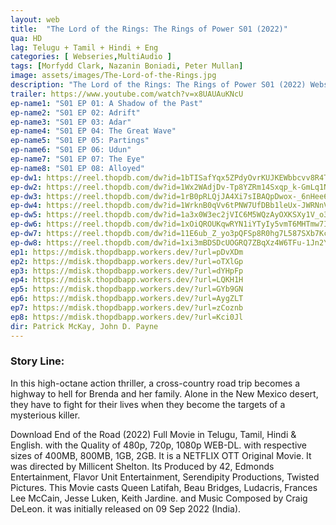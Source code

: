 ```yaml
---
layout: web
title:  "The Lord of the Rings: The Rings of Power S01 (2022)"
qua: HD
lag: Telugu + Tamil + Hindi + Eng
categories: [ Webseries,MultiAudio ]
tags: [Morfydd Clark, Nazanin Boniadi, Peter Mullan]
image: assets/images/The-Lord-of-the-Rings.jpg
description: "The Lord of the Rings: The Rings of Power S01 (2022) Webseries Full Movie Download and watch online 720p low file size 500 mb."
trailer: https://www.youtube.com/watch?v=x8UAUAuKNcU
ep-name1: "S01 EP 01: A Shadow of the Past"
ep-name2: "S01 EP 02: Adrift"
ep-name3: "S01 EP 03: Adar"
ep-name4: "S01 EP 04: The Great Wave"
ep-name5: "S01 EP 05: Partings"
ep-name6: "S01 EP 06: Udun"
ep-name7: "S01 EP 07: The Eye"
ep-name8: "S01 EP 08: Alloyed"
ep-dw1: https://reel.thopdb.com/dw?id=1bTISafYqx5ZPdyOvrKUJKEWbbcvv8R4T
ep-dw2: https://reel.thopdb.com/dw?id=1Wx2WAdjDv-Tp8YZRm14Sxqp_k-GmLq1N
ep-dw3: https://reel.thopdb.com/dw?id=1rB0pRLQjJA4Xi7sIBAQpDwox-_6nHee6
ep-dw4: https://reel.thopdb.com/dw?id=1WrknB0qVv6tPNW7UfDBb1leUx-JWRNnV
ep-dw5: https://reel.thopdb.com/dw?id=1a3x0W3ec2jVIC6M5WQzAyOXKSXy1V_o3
ep-dw6: https://reel.thopdb.com/dw?id=1xOiQROUKqwRYN1iYTyIy5vmT6MHTmw7I
ep-dw7: https://reel.thopdb.com/dw?id=11E6ub_Z_yo3pQFSp8R0hg7L587SXb7Kc
ep-dw8: https://reel.thopdb.com/dw?id=1xi3mBDSDcUOGRQ7ZBqXz4W6TFu-1Jn2Y
ep1: https://mdisk.thopdbapp.workers.dev/?url=pDvXDm
ep2: https://mdisk.thopdbapp.workers.dev/?url=oTXlGp
ep3: https://mdisk.thopdbapp.workers.dev/?url=dYHpFp
ep4: https://mdisk.thopdbapp.workers.dev/?url=LQKH1H
ep5: https://mdisk.thopdbapp.workers.dev/?url=GYb9GN
ep6: https://mdisk.thopdbapp.workers.dev/?url=AygZLT
ep7: https://mdisk.thopdbapp.workers.dev/?url=zCoznb
ep8: https://mdisk.thopdbapp.workers.dev/?url=Kci0Jl
dir: Patrick McKay, John D. Payne
---
```


### Story Line:
In this high-octane action thriller, a cross-country road trip becomes a highway to hell for Brenda and her family. Alone in the New Mexico desert, they have to fight for their lives when they become the targets of a mysterious killer.

Download End of the Road (2022) Full Movie in Telugu, Tamil, Hindi & English. with the Quality of 480p, 720p, 1080p WEB-DL. with respective sizes of 400MB, 800MB, 1GB, 2GB. It is a NETFLIX OTT Original Movie. It was directed by Millicent Shelton. Its Produced by 42, Edmonds Entertainment, Flavor Unit Entertainment, Serendipity Productions, Twisted Pictures. This Movie casts Queen Latifah, Beau Bridges, Ludacris, Frances Lee McCain, Jesse Luken, Keith Jardine. and Music Composed by Craig DeLeon. it was initially released on 09 Sep 2022 (India).